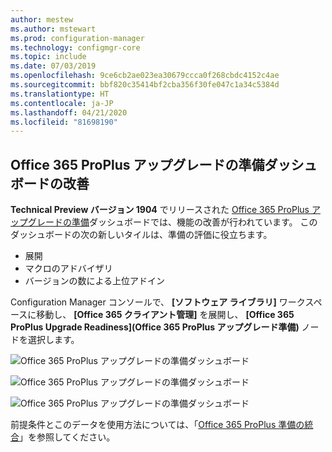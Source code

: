 ```yaml
---
author: mestew
ms.author: mstewart
ms.prod: configuration-manager
ms.technology: configmgr-core
ms.topic: include
ms.date: 07/03/2019
ms.openlocfilehash: 9ce6cb2ae023ea30679ccca0f268cbdc4152c4ae
ms.sourcegitcommit: bbf820c35414bf2cba356f30fe047c1a34c5384d
ms.translationtype: HT
ms.contentlocale: ja-JP
ms.lasthandoff: 04/21/2020
ms.locfileid: "81698190"
---
```

## <a name="improvements-to-office-365-proplus-upgrade-readiness-dashboard"></a>Office 365 ProPlus アップグレードの準備ダッシュボードの改善
<!--4021125-->


**Technical Preview バージョン 1904** でリリースされた [Office 365 ProPlus アップグレードの準備](../../technical-preview-1904.md#bkmk_o365)ダッシュボードでは、機能の改善が行われています。 このダッシュボードの次の新しいタイルは、準備の評価に役立ちます。

- 展開
- マクロのアドバイザリ
- バージョンの数による上位アドイン

Configuration Manager コンソールで、 **[ソフトウェア ライブラリ]** ワークスペースに移動し、 **[Office 365 クライアント管理]** を展開し、 **[Office 365 ProPlus Upgrade Readiness]\(Office 365 ProPlus アップグレード準備\)** ノードを選択します。

![Office 365 ProPlus アップグレードの準備ダッシュボード](../../media/4021125-office-365-upgrade-readiness-dashboard.png)

![Office 365 ProPlus アップグレードの準備ダッシュボード](../../media/4021125-office-365-to-add-ins.png)

![Office 365 ProPlus アップグレードの準備ダッシュボード](../../media/4021125-office-365-macro-advisories.png)

前提条件とこのデータを使用方法については、「[Office 365 ProPlus 準備の統合](https://docs.microsoft.com/sccm/sum/deploy-use/office-365-dashboard#bkmk_o365_readiness)」を参照してください。
